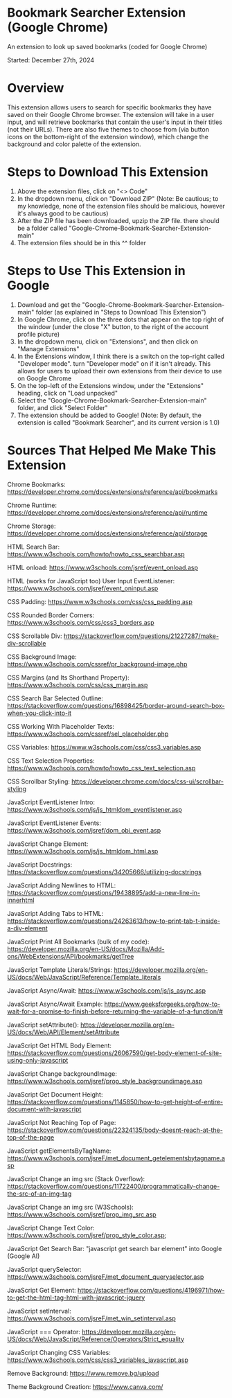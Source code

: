 # Bookmark Searcher Extension (Google Chrome)
An extension to look up saved bookmarks (coded for Google Chrome)

Started: December 27th, 2024

# Overview
This extension allows users to search for specific bookmarks they have saved on their Google Chrome browser. The extension will take in a user input, and will retrieve bookmarks that contain the user's input in their titles (not their URLs). There are also five themes to choose from (via button icons on the bottom-right of the extension window), which change the background and color palette of the extension.

# Steps to Download This Extension
1. Above the extension files, click on "<> Code"
2. In the dropdown menu, click on "Download ZIP" (Note: Be cautious; to my knowledge, none of the extension files should be malicious, however it's always good to be cautious)
3. After the ZIP file has been downloaded, upzip the ZIP file. there should be a folder called "Google-Chrome-Bookmark-Searcher-Extension-main"
4. The extension files should be in this ^^ folder

# Steps to Use This Extension in Google
1. Download and get the "Google-Chrome-Bookmark-Searcher-Extension-main" folder (as explained in "Steps to Download This Extension")
2. In Google Chrome, click on the three dots that appear on the top right of the window (under the close "X" button, to the right of the account profile picture)
3. In the dropdown menu, click on "Extensions", and then click on "Manage Extensions"
4. In the Extensions window, I think there is a switch on the top-right called "Developer mode". turn "Developer mode" on if it isn't already. This allows for users to upload their own extensions from their device to use on Google Chrome
5. On the top-left of the Extensions window, under the "Extensions" heading, click on "Load unpacked"
6. Select the "Google-Chrome-Bookmark-Searcher-Extension-main" folder, and click "Select Folder"
7. The extension should be added to Google! (Note: By default, the extension is called "Bookmark Searcher", and its current version is 1.0)

# Sources That Helped Me Make This Extension
Chrome Bookmarks: https://developer.chrome.com/docs/extensions/reference/api/bookmarks

Chrome Runtime: https://developer.chrome.com/docs/extensions/reference/api/runtime

Chrome Storage: https://developer.chrome.com/docs/extensions/reference/api/storage

HTML Search Bar: https://www.w3schools.com/howto/howto_css_searchbar.asp

HTML onload: https://www.w3schools.com/jsref/event_onload.asp

HTML (works for JavaScript too) User Input EventListener: https://www.w3schools.com/jsref/event_oninput.asp

CSS Padding: https://www.w3schools.com/css/css_padding.asp

CSS Rounded Border Corners: https://www.w3schools.com/css/css3_borders.asp

CSS Scrollable Div: https://stackoverflow.com/questions/21227287/make-div-scrollable

CSS Background Image: https://www.w3schools.com/cssref/pr_background-image.php

CSS Margins (and Its Shorthand Property): https://www.w3schools.com/css/css_margin.asp

CSS Search Bar Selected Outline: https://stackoverflow.com/questions/16898425/border-around-search-box-when-you-click-into-it

CSS Working With Placeholder Texts: https://www.w3schools.com/cssref/sel_placeholder.php

CSS Variables: https://www.w3schools.com/css/css3_variables.asp

CSS Text Selection Properties: https://www.w3schools.com/howto/howto_css_text_selection.asp

CSS Scrollbar Styling: https://developer.chrome.com/docs/css-ui/scrollbar-styling

JavaScript EventListener Intro: https://www.w3schools.com/js/js_htmldom_eventlistener.asp

JavaScript EventListener Events: https://www.w3schools.com/jsref/dom_obj_event.asp

JavaScript Change Element: https://www.w3schools.com/js/js_htmldom_html.asp

JavaScript Docstrings: https://stackoverflow.com/questions/34205666/utilizing-docstrings

JavaScript Adding Newlines to HTML: https://stackoverflow.com/questions/19438895/add-a-new-line-in-innerhtml

JavaScript Adding Tabs to HTML: https://stackoverflow.com/questions/24263613/how-to-print-tab-t-inside-a-div-element

JavaScript Print All Bookmarks (bulk of my code): https://developer.mozilla.org/en-US/docs/Mozilla/Add-ons/WebExtensions/API/bookmarks/getTree

JavaScript Template Literals/Strings: https://developer.mozilla.org/en-US/docs/Web/JavaScript/Reference/Template_literals

JavaScript Async/Await: https://www.w3schools.com/js/js_async.asp

JavaScript Async/Await Example: https://www.geeksforgeeks.org/how-to-wait-for-a-promise-to-finish-before-returning-the-variable-of-a-function/#

JavaScript setAttribute(): https://developer.mozilla.org/en-US/docs/Web/API/Element/setAttribute

JavaScript Get HTML Body Element: https://stackoverflow.com/questions/26067590/get-body-element-of-site-using-only-javascript

JavaScript Change backgroundImage: https://www.w3schools.com/jsref/prop_style_backgroundimage.asp

JavaScript Get Document Height: https://stackoverflow.com/questions/1145850/how-to-get-height-of-entire-document-with-javascript

JavaScript <body> Not Reaching Top of Page: https://stackoverflow.com/questions/22324135/body-doesnt-reach-at-the-top-of-the-page

JavaScript getElementsByTagName: https://www.w3schools.com/jsreF/met_document_getelementsbytagname.asp

JavaScript Change an img src (Stack Overflow): https://stackoverflow.com/questions/11722400/programmatically-change-the-src-of-an-img-tag

JavaScript Change an img src (W3Schools): https://www.w3schools.com/jsref/prop_img_src.asp

JavaScript Change Text Color: https://www.w3schools.com/jsref/prop_style_color.asp;

JavaScript Get Search Bar: "javascript get search bar element" into Google (Google AI)

JavaScript querySelector: https://www.w3schools.com/jsreF/met_document_queryselector.asp

JavaScript Get <html> Element: https://stackoverflow.com/questions/4196971/how-to-get-the-html-tag-html-with-javascript-jquery

JavaScript setInterval: https://www.w3schools.com/jsreF/met_win_setinterval.asp

JavaScript === Operator: https://developer.mozilla.org/en-US/docs/Web/JavaScript/Reference/Operators/Strict_equality

JavaScript Changing CSS Variables: https://www.w3schools.com/css/css3_variables_javascript.asp

Remove Background: https://www.remove.bg/upload

Theme Background Creation: https://www.canva.com/
